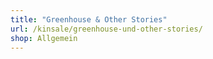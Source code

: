 ```yaml
---
title: "Greenhouse & Other Stories"
url: /kinsale/greenhouse-und-other-stories/
shop: Allgemein
---
```

